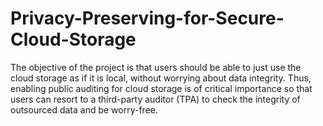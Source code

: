 
# Privacy-Preserving-for-Secure-Cloud-Storage

The objective of the project is that users should be able to just use the cloud storage as if it is local, without worrying about data integrity. Thus, enabling public auditing for cloud storage is of critical importance so that users can resort to a third-party auditor (TPA) to check the integrity of outsourced data and be worry-free.


